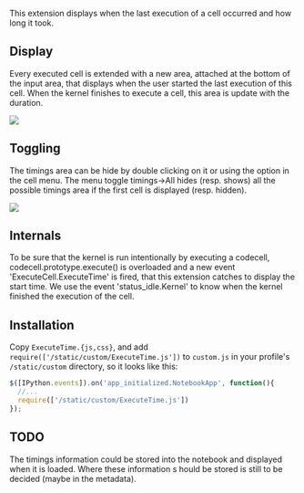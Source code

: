 This extension displays when the last execution of a cell occurred and how long it took. 

## Display

Every executed cell is extended with a new area, attached at the bottom of the input area, that displays when the user 
started the last execution of this cell. When the kernel finishes to execute a cell, this area is update with the duration. 

![](https://github.com/ipython-contrib/IPython-notebook-extensions/raw/master/wiki-images/execution-timings-box.png)

## Toggling

The timings area can be hide by double clicking on it or using the option in the cell menu. The menu toggle 
timings->All hides (resp. shows) all the possible timings area if the first cell is displayed (resp. hidden).

![](https://github.com/ipython-contrib/IPython-notebook-extensions/raw/master/wiki-images/execution-timings-menu.png)

## Internals
To be sure that the kernel is run intentionally by executing a codecell, codecell.prototype.execute() is overloaded 
and a new event 'ExecuteCell.ExecuteTime' is fired, that this extension catches to display the start time. We use the event 'status_idle.Kernel' to know when the kernel finished the execution of the cell. 

## Installation
Copy `ExecuteTime.{js,css}`, and add `require(['/static/custom/ExecuteTime.js'])` to `custom.js` in your profile's `/static/custom` directory, so it looks like this:
```javascript
$([IPython.events]).on('app_initialized.NotebookApp', function(){
  //... 
  require(['/static/custom/ExecuteTime.js'])
});
```

## TODO
The timings information could be stored into the notebook and displayed when it is loaded. Where these information s
hould be stored is still to be decided (maybe in the metadata).
